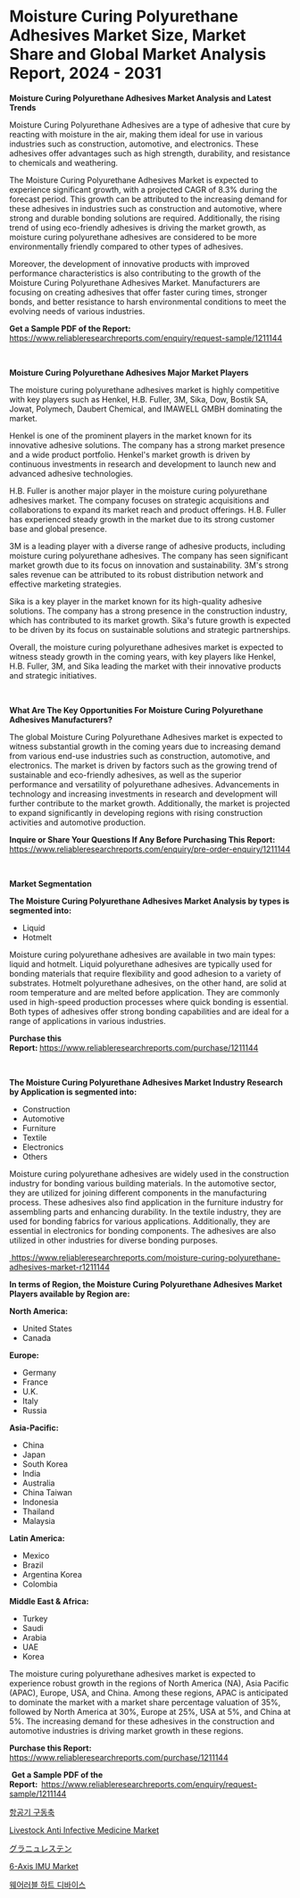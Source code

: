 <p><h1>Moisture Curing Polyurethane Adhesives Market Size, Market Share and Global Market Analysis Report, 2024 - 2031</h1></p><p><strong>Moisture Curing Polyurethane Adhesives Market Analysis and Latest Trends</strong></p>
<p><p>Moisture Curing Polyurethane Adhesives are a type of adhesive that cure by reacting with moisture in the air, making them ideal for use in various industries such as construction, automotive, and electronics. These adhesives offer advantages such as high strength, durability, and resistance to chemicals and weathering.</p><p>The Moisture Curing Polyurethane Adhesives Market is expected to experience significant growth, with a projected CAGR of 8.3% during the forecast period. This growth can be attributed to the increasing demand for these adhesives in industries such as construction and automotive, where strong and durable bonding solutions are required. Additionally, the rising trend of using eco-friendly adhesives is driving the market growth, as moisture curing polyurethane adhesives are considered to be more environmentally friendly compared to other types of adhesives.</p><p>Moreover, the development of innovative products with improved performance characteristics is also contributing to the growth of the Moisture Curing Polyurethane Adhesives Market. Manufacturers are focusing on creating adhesives that offer faster curing times, stronger bonds, and better resistance to harsh environmental conditions to meet the evolving needs of various industries.</p></p>
<p><strong>Get a Sample PDF of the Report:&nbsp;</strong> <a href="https://www.reliableresearchreports.com/enquiry/request-sample/1211144">https://www.reliableresearchreports.com/enquiry/request-sample/1211144</a></p>
<p>&nbsp;</p>
<p><strong>Moisture Curing Polyurethane Adhesives Major Market Players</strong></p>
<p><p>The moisture curing polyurethane adhesives market is highly competitive with key players such as Henkel, H.B. Fuller, 3M, Sika, Dow, Bostik SA, Jowat, Polymech, Daubert Chemical, and IMAWELL GMBH dominating the market. </p><p>Henkel is one of the prominent players in the market known for its innovative adhesive solutions. The company has a strong market presence and a wide product portfolio. Henkel's market growth is driven by continuous investments in research and development to launch new and advanced adhesive technologies.</p><p>H.B. Fuller is another major player in the moisture curing polyurethane adhesives market. The company focuses on strategic acquisitions and collaborations to expand its market reach and product offerings. H.B. Fuller has experienced steady growth in the market due to its strong customer base and global presence.</p><p>3M is a leading player with a diverse range of adhesive products, including moisture curing polyurethane adhesives. The company has seen significant market growth due to its focus on innovation and sustainability. 3M's strong sales revenue can be attributed to its robust distribution network and effective marketing strategies.</p><p>Sika is a key player in the market known for its high-quality adhesive solutions. The company has a strong presence in the construction industry, which has contributed to its market growth. Sika's future growth is expected to be driven by its focus on sustainable solutions and strategic partnerships.</p><p>Overall, the moisture curing polyurethane adhesives market is expected to witness steady growth in the coming years, with key players like Henkel, H.B. Fuller, 3M, and Sika leading the market with their innovative products and strategic initiatives.</p></p>
<p>&nbsp;</p>
<p><strong>What Are The Key Opportunities For Moisture Curing Polyurethane Adhesives Manufacturers?</strong></p>
<p><p>The global Moisture Curing Polyurethane Adhesives market is expected to witness substantial growth in the coming years due to increasing demand from various end-use industries such as construction, automotive, and electronics. The market is driven by factors such as the growing trend of sustainable and eco-friendly adhesives, as well as the superior performance and versatility of polyurethane adhesives. Advancements in technology and increasing investments in research and development will further contribute to the market growth. Additionally, the market is projected to expand significantly in developing regions with rising construction activities and automotive production.</p></p>
<p><strong>Inquire or Share Your Questions If Any Before Purchasing This Report:</strong> <a href="https://www.reliableresearchreports.com/enquiry/pre-order-enquiry/1211144">https://www.reliableresearchreports.com/enquiry/pre-order-enquiry/1211144</a></p>
<p>&nbsp;</p>
<p><strong>Market Segmentation</strong></p>
<p><strong>The Moisture Curing Polyurethane Adhesives Market Analysis by types is segmented into:</strong></p>
<p><ul><li>Liquid</li><li>Hotmelt</li></ul></p>
<p><p>Moisture curing polyurethane adhesives are available in two main types: liquid and hotmelt. Liquid polyurethane adhesives are typically used for bonding materials that require flexibility and good adhesion to a variety of substrates. Hotmelt polyurethane adhesives, on the other hand, are solid at room temperature and are melted before application. They are commonly used in high-speed production processes where quick bonding is essential. Both types of adhesives offer strong bonding capabilities and are ideal for a range of applications in various industries.</p></p>
<p><strong>Purchase this Report:&nbsp;</strong><a href="https://www.reliableresearchreports.com/purchase/1211144">https://www.reliableresearchreports.com/purchase/1211144</a></p>
<p>&nbsp;</p>
<p><strong>The Moisture Curing Polyurethane Adhesives Market Industry Research by Application is segmented into:</strong></p>
<p><ul><li>Construction</li><li>Automotive</li><li>Furniture</li><li>Textile</li><li>Electronics</li><li>Others</li></ul></p>
<p><p>Moisture curing polyurethane adhesives are widely used in the construction industry for bonding various building materials. In the automotive sector, they are utilized for joining different components in the manufacturing process. These adhesives also find application in the furniture industry for assembling parts and enhancing durability. In the textile industry, they are used for bonding fabrics for various applications. Additionally, they are essential in electronics for bonding components. The adhesives are also utilized in other industries for diverse bonding purposes.</p></p>
<p><a href="https://www.reliableresearchreports.com/moisture-curing-polyurethane-adhesives-market-r1211144">&nbsp;https://www.reliableresearchreports.com/moisture-curing-polyurethane-adhesives-market-r1211144</a></p>
<p><strong>In terms of Region, the Moisture Curing Polyurethane Adhesives Market Players available by Region are:</strong></p>
<p>
    <p> <strong> North America: </strong>
        <ul>
            <li>United States</li>
            <li>Canada</li>
        </ul>
        </p> 
    <p> <strong> Europe: </strong>
        <ul>
            <li>Germany</li>
            <li>France</li>
            <li>U.K.</li>
            <li>Italy</li>
            <li>Russia</li>
        </ul>
        </p> 
    <p> <strong> Asia-Pacific: </strong>
        <ul>
            <li>China</li>
            <li>Japan</li>
            <li>South Korea</li>
            <li>India</li>
            <li>Australia</li>
            <li>China Taiwan</li>
            <li>Indonesia</li>
            <li>Thailand</li>
            <li>Malaysia</li>
        </ul>
        </p> 
    <p> <strong> Latin America: </strong>
        <ul>
            <li>Mexico</li>
            <li>Brazil</li>
            <li>Argentina Korea</li>
            <li>Colombia</li>
        </ul>
        </p> 
    <p> <strong> Middle East & Africa: </strong>
        <ul>
            <li>Turkey</li>
            <li>Saudi</li>
            <li>Arabia</li>
            <li>UAE</li>
            <li>Korea</li>
        </ul>
    </p>
    </p>
<p><p>The moisture curing polyurethane adhesives market is expected to experience robust growth in the regions of North America (NA), Asia Pacific (APAC), Europe, USA, and China. Among these regions, APAC is anticipated to dominate the market with a market share percentage valuation of 35%, followed by North America at 30%, Europe at 25%, USA at 5%, and China at 5%. The increasing demand for these adhesives in the construction and automotive industries is driving market growth in these regions.</p></p>
<p><strong>Purchase this Report: </strong><a href="https://www.reliableresearchreports.com/purchase/1211144">https://www.reliableresearchreports.com/purchase/1211144</a></p>
<p>&nbsp;<strong>Get a Sample PDF of the Report:&nbsp;&nbsp;</strong><a href="https://www.reliableresearchreports.com/enquiry/request-sample/1211144">https://www.reliableresearchreports.com/enquiry/request-sample/1211144</a></p>
<p><strong></strong></p>
<p><p><a href="https://github.com/camron674/Market-Research-Report-List-1/blob/main/410688794605.md">항공기 구동축</a></p><p><a href="https://github.com/seekum/Market-Research-Report-List-3/blob/main/livestock-anti-infective-medicine-market.md">Livestock Anti Infective Medicine Market</a></p><p><a href="https://github.com/JaydaWisoky2014/Market-Research-Report-List-1/blob/main/4914293101027.md">グラニュレステン</a></p><p><a href="https://issuu.com/reportprime-2/docs/6-axis-imu-market-size-2030.pptx">6-Axis IMU Market</a></p><p><a href="https://github.com/ROBERTS65DAVID/Market-Research-Report-List-1/blob/main/554431794606.md">웨어러블 하트 디바이스</a></p></p>